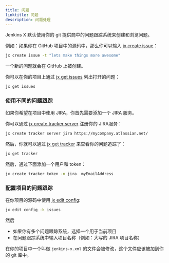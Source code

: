 ```yaml
---
title: 问题
linktitle: 问题
description: 问题处理
---
```



Jenkins X 默认使用你的 git 提供商中的问题跟踪系统来创建和浏览问题。

例如：如果你在 GitHub 项目中的源码中，那么你可以输入 [jx create issue](/commands/jx_create_issue/)：

```sh
jx create issue -t "lets make things more awesome"
```

一个新的问题就会在 GitHub 上被创建。

你可以在你的项目上通过 [jx get issues](/commands/jx_get_issues/) 列出打开的问题：

```sh
jx get issues
```

### 使用不同的问题跟踪

如果你希望在项目中使用 JIRA，你首先需要添加一个 JIRA 服务。

你可以通过 [jx create tracker server](/commands/jx_create_tracker_server/) 注册你的 JIRA服务：

```sh
jx create tracker server jira https://mycompany.atlassian.net/
```

然后，你就可以通过 [jx get tracker](/commands/jx_get_tracker/) 来查看你的问题追踪了：

```sh
jx get tracker
```

然后，通过下面添加一个用户和 token：

```sh
jx create tracker token -n jira  myEmailAddress
```

### 配置项目的问题跟踪

在你项目的源码中使用 [jx edit config](/commands/jx_edit_config/):

```sh
jx edit config -k issues
```

然后

* 如果你有多个问题跟踪系统，选择一个用于当前项目
* 在问题跟踪系统中输入项目名称（例如：大写的 JIRA 项目名称）

在你的项目中一个叫做 `jenkins-x.xml` 的文件会被修改，这个文件应该被加到你的 git 库中。
